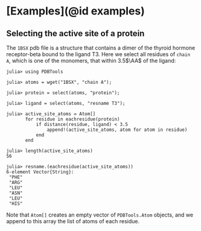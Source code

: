 # [Examples](@id examples)

## Selecting the active site of a protein

The `1BSX` pdb file is a structure that contains a dimer of the thyroid hormone
receptor-beta bound to the ligand T3. Here we select all residues of `chain A`,
which is one of the monomers, that within 3.5$\AA$ of the ligand:

```jldoctest
julia> using PDBTools

julia> atoms = wget("1BSX", "chain A");

julia> protein = select(atoms, "protein");

julia> ligand = select(atoms, "resname T3");

julia> active_site_atoms = Atom[]
       for residue in eachresidue(protein)
           if distance(residue, ligand) < 3.5
               append!(active_site_atoms, atom for atom in residue)
           end
       end

julia> length(active_site_atoms)
56

julia> resname.(eachresidue(active_site_atoms))
6-element Vector{String}:
 "PHE"
 "ARG"
 "LEU"
 "ASN"
 "LEU"
 "HIS"
```

Note that `Atom[]` creates an empty vector of `PDBTools.Atom` objects, and we
append to this array the list of atoms of each residue.

